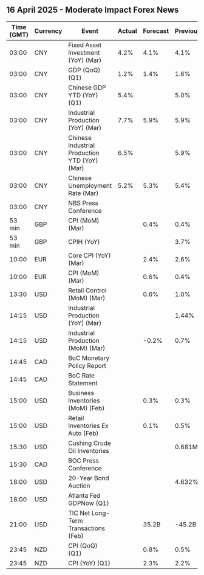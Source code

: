 ## 16 April 2025 - Moderate Impact Forex News

| Time (GMT) | Currency | Event | Actual | Forecast | Previous |
|------|----------|-------|--------|----------|----------|
| 03:00 | CNY | Fixed Asset Investment (YoY) (Mar) | 4.2% | 4.1% | 4.1% |
| 03:00 | CNY | GDP (QoQ) (Q1) | 1.2% | 1.4% | 1.6% |
| 03:00 | CNY | Chinese GDP YTD (YoY) (Q1) | 5.4% |  | 5.0% |
| 03:00 | CNY | Industrial Production (YoY) (Mar) | 7.7% | 5.9% | 5.9% |
| 03:00 | CNY | Chinese Industrial Production YTD (YoY) (Mar) | 6.5% |  | 5.9% |
| 03:00 | CNY | Chinese Unemployment Rate (Mar) | 5.2% | 5.3% | 5.4% |
| 03:00 | CNY | NBS Press Conference |  |  |  |
| 53 min | GBP | CPI (MoM) (Mar) |  | 0.4% | 0.4% |
| 53 min | GBP | CPIH (YoY) |  |  | 3.7% |
| 10:00 | EUR | Core CPI (YoY) (Mar) |  | 2.4% | 2.6% |
| 10:00 | EUR | CPI (MoM) (Mar) |  | 0.6% | 0.4% |
| 13:30 | USD | Retail Control (MoM) (Mar) |  | 0.6% | 1.0% |
| 14:15 | USD | Industrial Production (YoY) (Mar) |  |  | 1.44% |
| 14:15 | USD | Industrial Production (MoM) (Mar) |  | -0.2% | 0.7% |
| 14:45 | CAD | BoC Monetary Policy Report |  |  |  |
| 14:45 | CAD | BoC Rate Statement |  |  |  |
| 15:00 | USD | Business Inventories (MoM) (Feb) |  | 0.3% | 0.3% |
| 15:00 | USD | Retail Inventories Ex Auto (Feb) |  | 0.1% | 0.5% |
| 15:30 | USD | Cushing Crude Oil Inventories |  |  | 0.681M |
| 15:30 | CAD | BOC Press Conference |  |  |  |
| 18:00 | USD | 20-Year Bond Auction |  |  | 4.632% |
| 18:00 | USD | Atlanta Fed GDPNow (Q1) |  |  |  |
| 21:00 | USD | TIC Net Long-Term Transactions (Feb) |  | 35.2B | -45.2B |
| 23:45 | NZD | CPI (QoQ) (Q1) |  | 0.8% | 0.5% |
| 23:45 | NZD | CPI (YoY) (Q1) |  | 2.3% | 2.2% |
